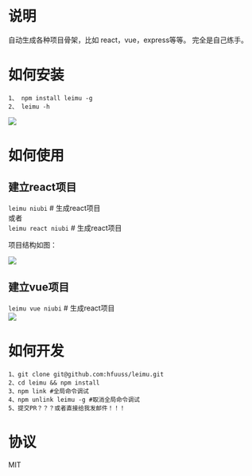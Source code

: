 # 说明
自动生成各种项目骨架，比如 react，vue，express等等。
完全是自己练手。
# 如何安装
`1、 npm install leimu -g`     
`2、 leimu -h`     

![](http://images.hfuusec.cn/18-5-4/19320624.jpg)
# 如何使用
## 建立react项目
`leimu niubi` # 生成react项目      
或者      
`leimu react niubi` # 生成react项目  

项目结构如图： 

![](http://images.hfuusec.cn/18-5-3/49351552.jpg)
## 建立vue项目
`leimu vue niubi` # 生成react项目      
![](http://images.hfuusec.cn/18-5-4/61285507.jpg)

# 如何开发
`1、git clone git@github.com:hfuuss/leimu.git`        
`2、cd leimu && npm install`        
`3、npm link #全局命令调试`         
`4、npm unlink leimu -g #取消全局命令调试`         
`5、提交PR？？？或者直接给我发邮件！！！`         

# 协议
MIT

